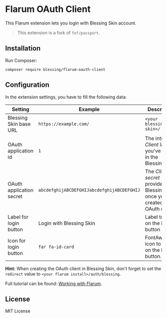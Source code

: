 # Flarum OAuth Client

This Flarum extension lets you login with Blessing Skin account.

> This extension is a fork of `fof/passport`.

## Installation

Run Composer:

```
composer require blessing/flarum-oauth-client
```

## Configuration

In the extension settings, you have to fill the following data:

Setting | Example | Description
--- | --- | ---
Blessing Skin base URL | `https://example.com/` | `<your blessing skin>/`
OAuth application id | `1` | The integer *Client ID* you've made in the Blessing Skin
OAuth application secret | `abcdefghijABCDEFGHIJabcdefghijABCDEFGHIJ` | The *Client secret* provided by Blessing Skin once you created the OAuth client
Label for login button | Login with Blessing Skin | Label to place on the login button
Icon for login button | `far fa-id-card` | FontAwesome icon to place on the login button.

**Hint:** When creating the OAuth client in Blessing Skin, don't forget to set the `redirect` value to `<your flarum install>/auth/blessing`.

Full tutorial can be found: [Working with Flarum](https://blessing.netlify.app/en/flarum.html).

## License

MIT License
